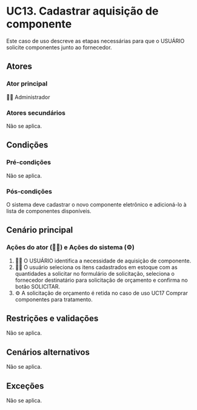 # UC13. Cadastrar aquisição de componente

Este caso de uso descreve as etapas necessárias para que o USUÁRIO solicite componentes junto ao fornecedor.

## Atores
### Ator principal
👨‍💼 Administrador

### Atores secundários
Não se aplica.

## Condições
### Pré-condições
Não se aplica.

### Pós-condições
O sistema deve cadastrar o novo componente eletrônico e adicioná-lo à lista de componentes disponíveis.

## Cenário principal
### Ações do ator (👨‍💼) e Ações do sistema (⚙️)
1. 👨‍💼 O USUÁRIO identifica a necessidade de aquisição de componente.
2. 👨‍💼 O usuário seleciona os itens cadastrados em estoque com as quantidades a solicitar no formulário de solicitação, seleciona o fornecedor destinatário para solicitação de orçamento e confirma no botão SOLICITAR.
3. ⚙️ A solicitação de orçamento é retida no caso de uso UC17 Comprar componentes para tratamento.

## Restrições e validações
Não se aplica.

## Cenários alternativos
Não se aplica.

## Exceções
Não se aplica.

